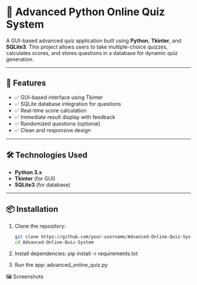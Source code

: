 # 🧠 Advanced Python Online Quiz System

A GUI-based advanced quiz application built using **Python**, **Tkinter**, and **SQLite3**. This project allows users to take multiple-choice quizzes, calculates scores, and stores questions in a database for dynamic quiz generation.

---

## 🚀 Features

- ✅ GUI-based interface using Tkinter  
- ✅ SQLite database integration for questions  
- ✅ Real-time score calculation  
- ✅ Immediate result display with feedback  
- ✅ Randomized questions (optional)  
- ✅ Clean and responsive design  

---

## 🛠️ Technologies Used

- **Python 3.x**  
- **Tkinter** (for GUI)  
- **SQLite3** (for database)

---

## 📦 Installation

1. Clone the repository:
   ```bash
   git clone https://github.com/your-username/Advanced-Online-Quiz-System.git
   cd Advanced-Online-Quiz-System

2. Install dependencies:
   pip install -r requirements.txt

4. Run the app:
   advanced_online_quiz.py
   
🖼️ Screenshots
